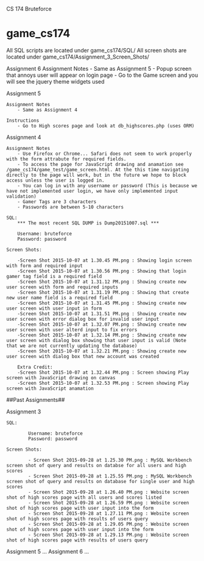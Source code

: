 CS 174
Bruteforce
# game_cs174

All SQL scripts are located under game_cs174/SQL/
All screen shots are located under game_cs174/Assignment_3_Screen_Shots/

Assignment 6
	Assignment Notes
		- Same as Assignment 5
		- Popup screen that annoys user will appear on login page
		- Go to the Game screen and you will see the jquery theme widgets used

Assignment 5

	Assignment Notes
		- Same as Assignment 4

	Instructions
		- Go to High scores page and look at db_highscores.php (uses ORM)

Assignment 4

	Assignment Notes 
		- Use Firefox or Chrome... Safari does not seem to work properly with the form attrabute for required fields.
		- To access the page for JavaScript drawing and anamation see /game_cs174/game_test/game_screen.html. At the this time navigating directly to the page will work, but in the future we hope to block access unless the user is logged in.
		- You can log in with any username or password (This is because we have not implemented user login, we have only implemented input validation)
		- Gamer Tags are 3 characters
		- Passwords are between 5-10 characters

	SQL:
		*** The most recent SQL DUMP is Dump20151007.sql ***

		Username: bruteforce
		Password: password

	Screen Shots:

		-Screen Shot 2015-10-07 at 1.30.45 PM.png : Showing login screen with form and required input
		-Screen Shot 2015-10-07 at 1.30.56 PM.png : Showing that login gamer tag field is a required field	
		-Screen Shot 2015-10-07 at 1.31.12 PM.png : Showing create new user screen with form and required inputs
		-Screen Shot 2015-10-07 at 1.31.19 PM.png : Showing that create new user name field is a required field	
		-Screen Shot 2015-10-07 at 1.31.45 PM.png : Showing create new user screen with user input in form
		-Screen Shot 2015-10-07 at 1.31.51 PM.png : Showing create new user screen with error dialog box for invalid user input
		-Screen Shot 2015-10-07 at 1.32.07 PM.png : Showing create new user screen with user alterd input to fix errors
		-Screen Shot 2015-10-07 at 1.32.14 PM.png : Showing create new user screen with dialog box showing that user input is valid (Note that we are not currently updating the database)
		-Screen Shot 2015-10-07 at 1.32.21 PM.png : Showing create new user screen with dialog box that new account was created
		
		Extra Credit:
		-Screen Shot 2015-10-07 at 1.32.44 PM.png : Screen showing Play screen with JavaScript drawing on canvas
		-Screen Shot 2015-10-07 at 1.32.53 PM.png : Screen showing Play screen with JavaScript anamation 
		
##Past Assignments##

Assignment 3

	SQL:
		
			Username: bruteforce
			Password: password

	Screen Shots:
		
			- Screen Shot 2015-09-28 at 1.25.30 PM.png : MySQL Workbench screen shot of query and results on databse for all users and high scores
			- Screen Shot 2015-09-28 at 1.25.55 PM.png : MySQL Workbench screen shot of query and results on database for single user and high scores
			- Screen Shot 2015-09-28 at 1.26.40 PM.png : Website screen shot of high scores page with all users and scores listed
			- Screen Shot 2015-09-28 at 1.26.59 PM.png : Website screen shot of high scores page with user input into the form
			- Screen Shot 2015-09-28 at 1.27.11 PM.png : Website screen shot of high scores page with results of users query
			- Screen Shot 2015-09-28 at 1.29.05 PM.png : Website screen shot of high scores page with user input into the form
			- Screen Shot 2015-09-28 at 1.29.13 PM.png : Website screen shot of high scores page with results of users query


Assignment 5
...
Assignment 6
...




